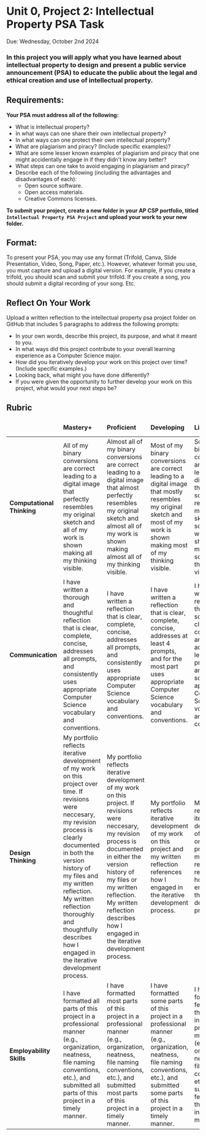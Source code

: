 # Unit 0, Project 2: Intellectual Property PSA Task
Due: Wednesday, October 2nd 2024

### In this project you will apply what you have learned about intellectual property to design and present a public service announcement (PSA) to educate the public about the legal and ethical creation and use of intellectual property.

## Requirements:
**Your PSA must address all of the following:**

* What is intellectual property?
* In what ways can one share their own intellectual property?
* In what ways can one protect their own intellectual property?
* What are plagiarism and piracy? (Include specific examples)?
* What are some lesser known examples of plagiarism and piracy that one might accidentally engage in if they didn't know any better?
* What steps can one take to avoid engaging in plagiarism and piracy?
* Describe each of the following (including the advantages and disadvantages of each):
    * Open source software.
    * Open access materials.
    * Creative Commons licenses.
 
**To submit your project, create a new folder in your AP CSP portfolio, titled `Intellectual Property PSA Project` and upload your work to your new folder.**

## Format:

To present your PSA, you may use any format (Trifold, Canva, Slide Presentation, Video, Song, Paper, etc.).  However, whatever format you use, you must capture and upload a digital version.  For example, if you create a trifold, you should scan and submit your trifold.  If you create a song, you should submit a digital recording of your song. Etc.

## Reflect On Your Work

Upload a written reflection to the intellectual property psa project folder on GitHub that includes 5 paragraphs to address the following prompts:

* In your own words, describe this project, its purpose, and what it meant to you.
* In what ways did this project contribute to your overall learning experience as a Computer Science major.
* How did you iteratively develop your work on this project over time? (Include specific examples.)
* Looking back, what might you have done differently?
* If you were given the opportunity to further develop your work on this project, what would your next steps be?

## Rubric

<table>
 <thead>
  <tr>
   <td>
   <td> <b>Mastery+</b></td>
   <td> <b>Proficient</b></td>
   <td> <b>Developing</b></td>
   <td> <b>Limited</b></td>
   <td> <b>Not Yet Beginning</b></td>
  </tr>
 </thead>
 <tbody>
  <tr>
   <td> <b>Computational Thinking</b>
   <td> All of my binary conversions are correct leading to a digital image that perfectly resembles my original sketch and all of my work is shown making all my thinking visible. </td>
   <td> Almost all of my binary conversions are correct leading to a digital image that almost perfectly resembles my original sketch and almost all of my work is shown making almost all of my thinking visible. </td>
   <td> Most of my binary conversions are correct leading to a digital image that mostly resembles my original sketch and most of my work is shown making most of my thinking visible. </td>
   <td> Some of my binary conversions are correct leading to a digital image that somewhat resembles my original sketch and some of my work is shown making some of my thinking visible. </td>
   <td> Few to none of my binary conversions are correct leading to a digital image that barely resembles matches my original sketch and little to none of my work is shown making little to none of my thinking visible. </td>
  </tr>
  <tr>
   <td> <b>Communication</b>
   <td> I have written a thorough and thoughtful reflection that is clear, complete, concise, addresses all prompts, and consistently uses appropriate Computer Science vocabulary and conventions. </td>
   <td> I have written a reflection that is clear, complete, concise, addresses all prompts, and consistently uses appropriate Computer Science vocabulary and conventions. </td>
   <td> I have written a reflection that is clear, complete, concise, addresses at least 4 prompts, and for the most part uses appropriate Computer Science vocabulary and conventions. </td>
   <td> I have written a reflection that is somewhat clear, complete, and concise, addresses at least 3 prompts, and uses some appropriate Computer Science vocabulary and conventions. </td>
   <td> I have written a reflection that lacks clarity, conciseness, or completeness, addresses 2 or less prompts, or uses few appropriate Computer Science vocabulary and conventions. </td>
  </tr>
  <tr>
   <td> <b>Design Thinking</b>
   <td> My portfolio reflects iterative development of my work on this project over time.  If revisions were neccesary, my revision process is clearly documented in both the version history of my files and my written reflection. 
 My written reflection thoroughly and thoughtfully describes how I engaged in the iterative development process. </td>
   <td> My portfolio reflects iterative development of my work on this project.  If revisions were neccesary, my revision process is documented in either the version history of my files or my written reflection. 
 My written reflection describes how I engaged in the iterative development process. </td>
   <td> My portfolio reflects iterative development of my work on this project and my written reflection references how I engaged in the iterative development process. </td>
   <td> My portfolio reflects iterative development of my work on this project or my written reflection references how I engaged in the iterative development process.</td>
   <td> My portfolio does not reflect iterative development of my work on this project and my written reflection does not reflect how I engaged in the iterative development process. </td>
  </tr>
  <tr>
   <td> <b>Employability Skills</b>
   <td> I have formatted all parts of this project in a professional manner (e.g., organization, neatness, file naming conventions, etc.), and submitted all parts of this project in a timely manner. </td>
   <td> I have formatted most parts of this project in a professional manner (e.g., organization, neatness, file naming conventions, etc.), and submitted most parts of this project in a timely manner. </td>
   <td> I have formatted some parts of this project in a professional manner (e.g., organization, neatness, file naming conventions, etc.), and submitted some parts of this project in a timely manner. </td>
   <td> I have formatted few parts of this project in a professional manner (e.g., organization, neatness, file naming conventions, etc.), and submitted few parts of this project in a timely manner. </td>
   <td> I have formatted no parts of this project in a professional manner (e.g., organization, neatness, file naming conventions, etc.), or submitted no parts of this project in a timely manner. </td>
  </tr>
 </tbody>
</table>
